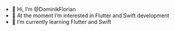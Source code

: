 - 👋 Hi, I’m @DominikFlorian
- 👀 At the moment I’m interested in Flutter and Swift development
- 🌱 I’m currently learning Flutter and Swift

